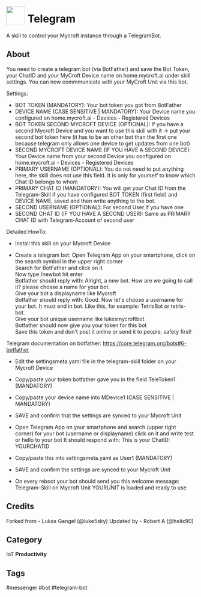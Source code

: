 # <img src='https://raw.githack.com/FortAwesome/Font-Awesome/master/svgs/solid/paper-plane.svg' card_color='#0088CC' width='50' height='50' style='vertical-align:bottom'/> Telegram
A skill to control your Mycroft instance through a TelegramBot.

## About 

You need to create a telegram bot (via BotFather) and save the Bot Token, your ChatID and your MyCroft Device name on home.mycroft.ai under skill settings.
You can now commmunicate with your MyCroft Unit via this bot.

Settings:
- BOT TOKEN (MANDATORY): Your bot token you got from BotFather
- DEVICE NAME (CASE SENSITIVE | MANDATORY): Your Device name you configured on home.mycroft.ai - Devices - Registered Devices
- BOT TOKEN SECOND MYCROFT DEVICE (OPTIONAL): If you have a second Mycroft Device and you want to use this skill with it -> put your second bot token here (it has to be an other bot than the first one because telegram only allows one device to get updates from one bot)
- SECOND MYCROFT DEVICE NAME (IF YOU HAVE A SECOND DEVICE): Your Device name from your second Device you configured on home.mycroft.ai - Devices - Registered Devices
- PRIMARY USERNAME (OPTIONAL): You do not need to put anything here, the skill does not use this field. It is only for yourself to know which Chat ID belongs to whom
- PRIMARY CHAT ID (MANDATORY): You will get your Chat ID from the Telegram-Skill if you have configured BOT TOKEN (first field) and DEVICE NAME, saved and then write anything to the bot.
- SECOND USERNAME (OPTIONAL): For second User if you have one
- SECOND CHAT ID (IF YOU HAVE A SECOND USER): Same as PRIMARY CHAT ID with Telegram-Account of second user

Detailed HowTo:

- Install this skill on your Mycroft Device

- Create a telegram bot:
Open Telegram App on your smartphone, click on the search symbol in the upper right corner<br/>
Search for BotFather and click on it<br/>
Now type /newbot hit enter<br/>
Botfather should reply with: Alright, a new bot. How are we going to call it? please chosse a name for your bot.<br/>
Give your bot a displayname like Mycroft<br/>
Botfather should reply with: Good. Now let's choose a username for your bot. It must end in bot. Like this, for example: TetrisBot or tetris-bot.<br/>
Give your bot unique username like lukesmycroftbot<br/>
Botfather should now give you your token for this bot<br/>
Save this token and don't post it online or send it to people, safety first!<br/>

Telegram documentation on botfather: https://core.telegram.org/bots#6-botfather

- Edit the settingsmeta.yaml file in the telegram-skill folder on your Mycroft Device

- Copy/paste your token botfather gave you in the field TeleToken1 (MANDATORY)

- Copy/paste your device name into MDevice1 (CASE SENSITIVE | MANDATORY)

- SAVE and confirm that the settings are synced to your Mycroft Unit

- Open Telegram App on your smartphone and search (upper right corner) for your bot (username or displayname) click on it and write test or hello to your bot
  It should respond with: This is your ChatID: YOURCHATID

- Copy/paste this into settingsmeta.yaml as User1 (MANDATORY)

- SAVE and confirm the settings are synced to your Mycroft Unit

- On every reboot your bot should send you this welcome message: Telegram-Skill on Mycroft Unit YOURUNIT is loaded and ready to use

## Credits 
Forked from - Lukas Gangel (@luke5sky)
Updated by - Robert A (@helix90)


## Category
IoT
**Productivity**

## Tags
#messenger
#bot
#telegram-bot
